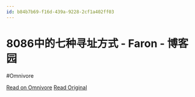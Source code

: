 ```yaml
---
id: b84b7b69-f16d-439a-9228-2cf1a402ff03
---
```


# 8086中的七种寻址方式 - Faron - 博客园
#Omnivore

[Read on Omnivore](https://omnivore.app/me/8086-faron-18eb63cc921)
[Read Original](https://www.cnblogs.com/printN/p/5966310.html)

